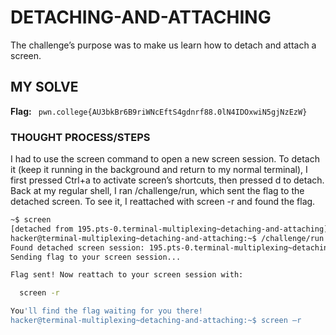 # DETACHING-AND-ATTACHING
The challenge’s purpose was to make us learn how to detach and attach a screen.

## MY SOLVE
**Flag:** ` pwn.college{AU3bkBr6B9riWNcEftS4gdnrf88.0lN4IDOxwiN5gjNzEzW}`

### THOUGHT PROCESS/STEPS
I had to use the screen command to open a new screen session. To detach it (keep it running in the background and return to my 
normal terminal), I first pressed Ctrl+a to activate screen’s shortcuts, then pressed d to detach. Back at my regular shell, I 
ran /challenge/run, which sent the flag to the detached screen. To see it, I reattached with screen -r and found the flag.

```bash
~$ screen
[detached from 195.pts-0.terminal-multiplexing~detaching-and-attaching]
hacker@terminal-multiplexing~detaching-and-attaching:~$ /challenge/run
Found detached screen session: 195.pts-0.terminal-multiplexing~detaching-and-attaching
Sending flag to your screen session...

Flag sent! Now reattach to your screen session with:

  screen -r

You'll find the flag waiting for you there!
hacker@terminal-multiplexing~detaching-and-attaching:~$ screen –r
```
